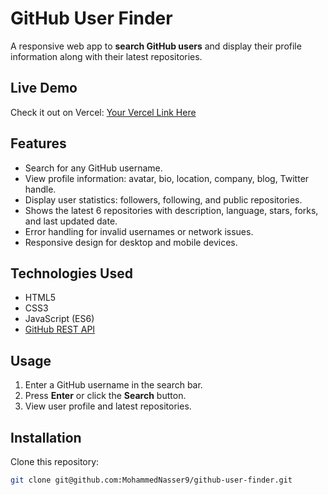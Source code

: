 # GitHub User Finder

A responsive web app to **search GitHub users** and display their profile information along with their latest repositories.

## Live Demo

Check it out on Vercel: [Your Vercel Link Here](https://vercel.com/your-project-link)

## Features

- Search for any GitHub username.
- View profile information: avatar, bio, location, company, blog, Twitter handle.
- Display user statistics: followers, following, and public repositories.
- Shows the latest 6 repositories with description, language, stars, forks, and last updated date.
- Error handling for invalid usernames or network issues.
- Responsive design for desktop and mobile devices.

## Technologies Used

- HTML5
- CSS3
- JavaScript (ES6)
- [GitHub REST API](https://docs.github.com/en/rest)

## Usage

1. Enter a GitHub username in the search bar.
2. Press **Enter** or click the **Search** button.
3. View user profile and latest repositories.

## Installation

Clone this repository:

```bash
git clone git@github.com:MohammedNasser9/github-user-finder.git
